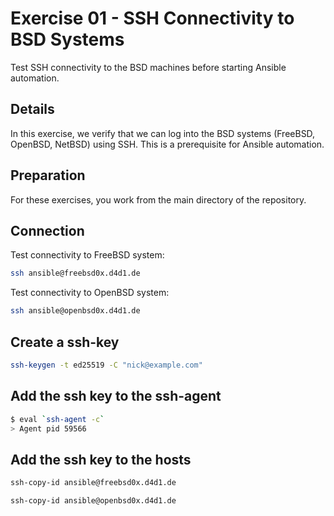 # Exercise 01 - SSH Connectivity to BSD Systems

Test SSH connectivity to the BSD machines before starting Ansible automation.

## Details

In this exercise, we verify that we can log into the BSD systems (FreeBSD, OpenBSD, NetBSD) using SSH. This is a prerequisite for Ansible automation.

## Preparation

For these exercises, you work from the main directory of the repository.

## Connection

Test connectivity to FreeBSD system:

```bash
ssh ansible@freebsd0x.d4d1.de
```

Test connectivity to OpenBSD system:

```bash
ssh ansible@openbsd0x.d4d1.de
```

## Create a ssh-key

```bash
ssh-keygen -t ed25519 -C "nick@example.com"
```

## Add the ssh key to the ssh-agent

```bash
$ eval `ssh-agent -c`
> Agent pid 59566
```

## Add the ssh key to the hosts

```bash
ssh-copy-id ansible@freebsd0x.d4d1.de
```

```bash
ssh-copy-id ansible@openbsd0x.d4d1.de
```
